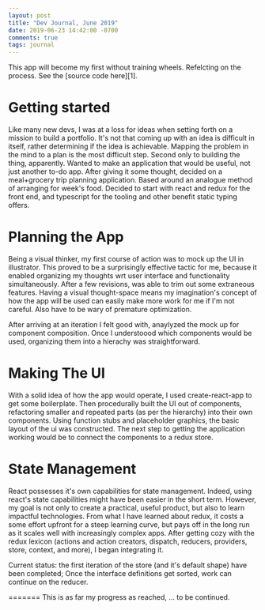 ```yaml
---
layout: post
title: "Dev Journal, June 2019"
date: 2019-06-23 14:42:00 -0700
comments: true
tags: journal
---
```


This app will become my first without training wheels. Refelcting on the process.
See the [source code here][1].

# Getting started

Like many new devs, I was at a loss for ideas when setting forth on a mission to build a portfolio.
It's not that coming up with an idea is difficult in itself, rather determining if the idea is achievable.
Mapping the problem in the mind to a plan is the most difficult step. Second only to building the thing, apparently.
Wanted to make an application that would be useful, not just another to-do app.
After giving it some thought, decided on a meal+grocery trip planning application. Based around an analogue method of arranging for week's food.
Decided to start with react and redux for the front end, and typescript for the tooling and other benefit static typing offers.

# Planning the App

Being a visual thinker, my first course of action was to mock up the UI in illustrator.
This proved to be a surprisingly effective tactic for me, because it enabled organizing my thoughts wrt user interface and functionality simultaneously.
After a few revisions, was able to trim out some extraneous features.
Having a visual thought-space means my imagination's concept of how the app will be used can easily make more work for me if I'm not careful.
Also have to be wary of premature optimization.

After arriving at an iteration I felt good with, anaylyzed the mock up for component composition. 
Once I understoood which components would be used, organizing them into a hierachy was straightforward.

# Making The UI

With a solid idea of how the app would operate, I used create-react-app to get some boilerplate. 
Then procedurally built the UI out of components, refactoring smaller and repeated parts (as per the hierarchy) into their own components.
Using function stubs and placeholder graphics, the basic layout of the ui was constructed. 
The next step to getting the application working would be to connect the components to a redux store.

# State Management

React possesses it's own capabilities for state management. Indeed, using react's state capabilities might have been easier in the short term.
However, my goal is not only to create a practical, useful product, but also to learn impactful technologies. 
From what I have learned about redux, it costs a some effort upfront for a steep learning curve, but pays off in the long run as it scales well with increasingly complex apps.
After getting cozy with the redux lexicon (actions and action creators, dispatch, reducers, providers, store, context, and more), I began integrating it.

Current status: the first iteration of the store (and it's default shape) have been completed; Once the interface definitions get sorted, work can continue on the reducer.

=======
This is as far my progress as reached,
... to be continued.